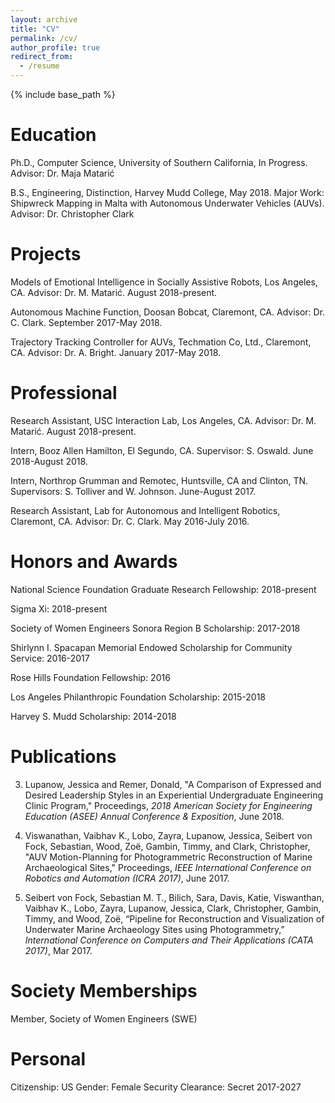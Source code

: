 ```yaml
---
layout: archive
title: "CV"
permalink: /cv/
author_profile: true
redirect_from:
  - /resume
---
```


{% include base_path %}

Education
======
Ph.D., Computer Science, University of Southern California, In Progress. Advisor: Dr. Maja Matarić

B.S., Engineering, Distinction, Harvey Mudd College, May 2018. Major Work: Shipwreck Mapping in Malta with Autonomous Underwater Vehicles (AUVs). Advisor: Dr. Christopher Clark

Projects
======
Models of Emotional Intelligence in Socially Assistive Robots, Los Angeles, CA.
Advisor: Dr. M. Matarić. August 2018-present.

Autonomous Machine Function, Doosan Bobcat, Claremont, CA. 
Advisor: Dr. C. Clark. September 2017-May 2018.

Trajectory Tracking Controller for AUVs, Techmation Co, Ltd., Claremont, CA. 
Advisor: Dr. A. Bright. January 2017-May 2018.

Professional
======
Research Assistant, USC Interaction Lab, Los Angeles, CA. 
Advisor: Dr. M. Matarić. August 2018-present.

Intern, Booz Allen Hamilton, El Segundo, CA. 
Supervisor: S. Oswald. June 2018-August 2018.

Intern, Northrop Grumman and Remotec, Huntsville, CA and Clinton, TN. 
Supervisors: S. Tolliver and W. Johnson. June-August 2017.

Research Assistant, Lab for Autonomous and Intelligent Robotics, Claremont, CA. 
Advisor: Dr. C. Clark. May 2016-July 2016.

Honors and Awards
======
National Science Foundation Graduate Research Fellowship: 2018-present

Sigma Xi: 2018-present

Society of Women Engineers Sonora Region B Scholarship: 2017-2018

Shirlynn I. Spacapan Memorial Endowed Scholarship for Community Service: 2016-2017

Rose Hills Foundation Fellowship: 2016

Los Angeles Philanthropic Foundation Scholarship: 2015-2018

Harvey S. Mudd Scholarship: 2014-2018

Publications
======
3. Lupanow, Jessica and Remer, Donald, "A Comparison of Expressed and Desired Leadership Styles in an Experiential Undergraduate Engineering Clinic Program," Proceedings, *2018 American Society for Engineering Education (ASEE) Annual Conference & Exposition*, June 2018.

2. Viswanathan, Vaibhav K., Lobo, Zayra, Lupanow, Jessica, Seibert von Fock, Sebastian, Wood, Zoë, Gambin, Timmy, and Clark, Christopher, "AUV Motion-Planning for Photogrammetric Reconstruction of Marine Archaeological Sites," Proceedings, *IEEE International Conference on Robotics and Automation (ICRA 2017)*, June 2017.

1.  Seibert von Fock, Sebastian M. T., Bilich, Sara, Davis, Katie, Viswanthan, Vaibhav K., Lobo, Zayra, Lupanow, Jessica, Clark, Christopher, Gambin, Timmy, and Wood, Zoë, “Pipeline for Reconstruction and Visualization of Underwater Marine Archaeology Sites using Photogrammetry,” *International Conference on Computers and Their Applications (CATA 2017)*, Mar 2017.

Society Memberships
======
Member, Society of Women Engineers (SWE)

Personal
======
Citizenship: US
Gender: Female
Security Clearance: Secret 2017-2027

